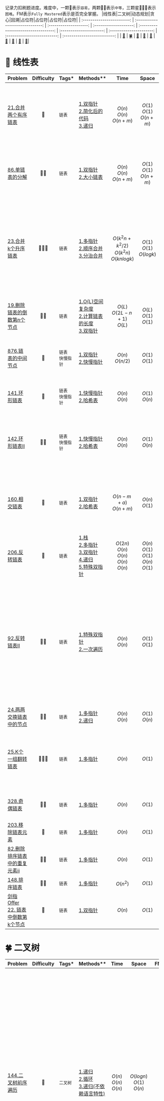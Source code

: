记录力扣刷题进度。难度中，一颗:star2:表示`容易`，两颗:star2::star2:表示`中等`，三颗星:star2::star2::star2:表示`困难`。FM表示`Fully Mastered`表示是否完全掌握。
|线性表|二叉树|动态规划|贪心|回溯|占位符|占位符|占位符|占位符|
| :------------------------: | :------------------------------: | :--------------------: | :--------------------: | :----------------------------------: | :----------------------: | :----------------------: | :--------------------------: | :--------------------------: |
| [:sunflower:](#sunflower-线性表) | [:four_leaf_clover:](#four_leaf_clover-二叉树) | [:deciduous_tree:](#deciduous_tree-动态规划) | [:evergreen_tree:](#evergreen_tree-贪心) | [:cactus:](#cactus-回溯) | [:cherry_blossom:](#cherry_blossom-占位符) | [:maple_leaf:](#maple_leaf-占位符) |   [:palm_tree:](#palm_tree-占位符)   |   [:seedling:](#seedling-占位符)|
# :sunflower: 线性表
|**Problem**|**Difficulty**|**Tags***|**Methods****|**Time**|**Space**|**FM**|**Note**|
| --------- | :----------: |---------| ---------- | :-----: | :-----: | :--: | ------ |
|[21.合并两个有序链表](https://leetcode.cn/problems/merge-two-sorted-lists/)|:star2:|`链表`|[1.双指针](https://leetcode.cn/submissions/detail/392819406/)<br />[2.简化后的代码](https://leetcode.cn/submissions/detail/392830186/)<br />[3.递归](https://leetcode.cn/submissions/detail/392837384/)|$O(n)$<br />$O(n)$<br />$O(n+m)$|$O(1)$<br />$O(1)$<br />$O(n+m)$|:white_check_mark:|注意哨兵节点的灵活使用，可以简化代码。递归思路：每一步合并操作都是将俩子链表较小的一个头结点合并过来，然后处理后续的节点，即head1.val+merge(head1.next, head2) 或者 head2.val+merge(head1, head2.next)|
|[86.单链表的分解](https://leetcode.cn/problems/partition-list/)|:star2::star2:|`链表`|[1.双指针](https://leetcode.cn/submissions/detail/393068538/)<br />[2.大小链表](https://leetcode.cn/submissions/detail/393075051/)|$O(n)$<br />$O(n)$<br />$O(n+m)$|$O(1)$<br />$O(1)$<br />$O(n+m)$||两种方法效率差不多，只不过处理逻辑有差别，双指针逻辑更复杂，双指针用指针从输入链表中取出较小节点插入所维护的链表中；大小链表维护两个链表，分别存储小值的节点和大值的节点，逻辑更容易理解|
|[23.合并k个升序链表](https://leetcode.cn/problems/merge-k-sorted-lists/)|:star2::star2::star2:|`链表`|[1.多指针](https://leetcode.cn/submissions/detail/393109365/)<br />[2.顺序合并](https://leetcode.cn/submissions/detail/393285831/)<br />[3.分治合并](https://leetcode.cn/submissions/detail/393297388/)|$O(k^2n+k^2/2)$<br />$O(k^2n)$<br/>$O(knlogk)$|$O(1)$<br />$O(1)$<br />$O(logk)$||多指针维护k个指针分别指向k个链表，循环每次从k个链表中获取当前层的最小值然后插入结果链表，当所有指针为空时退出循环。顺序合并先解决两个顺序链表的合并问题，然后按顺序两两合并。分治合并使用分治算法完成。官方解读还有一种[优先队列(二叉堆)](https://leetcode.cn/problems/merge-k-sorted-lists/solution/he-bing-kge-pai-xu-lian-biao-by-leetcode-solutio-2/)的方法，该方法和多指针法很相似，只不过其用一个堆维护k个链表头最小值，而多指针直接用传进来的plist，每次都要选最小值，链表为空时删除。|
|[19.删除链表的倒数第n个节点](https://leetcode.cn/problems/remove-nth-node-from-end-of-list/)|:star2::star2:|`链表`|[1.O(L)空间复杂度](https://leetcode.cn/submissions/detail/393109365/)<br />[2.计算链表的长度](https://leetcode.cn/submissions/detail/393691518/)<br />[3.双指针](https://leetcode.cn/submissions/detail/393764158/)|$O(L)$<br/>$O(2L-n+1)$<br/>$O(L)$ | $O(L)$<br />$O(1)$<br/>$O(1)$||双指针比较巧妙，两个指针间隔n-1|
 |[876.链表的中间节点](https://leetcode.cn/problems/middle-of-the-linked-list/)|:star2:|`链表`<br/>`快慢指针`|[1.双指针](https://leetcode.cn/submissions/detail/393788629/)<br/>[2.快慢指针](https://leetcode.cn/submissions/detail/393795468/)|$O(n)$<br/>$O(n/2)$ |$O(1)$<br/>$O(1)$ ||双指针的思路是用一个指针一直往后遍历，另一个指针始终指向中间节点；快慢指针的思路是快指针每次跑两个节点，慢指针每次跑一个节点，所以慢指针始终处于中间位置|
|[141.环形链表](https://leetcode.cn/problems/linked-list-cycle/)|:star2:|`链表`<br/>`快慢指针`|[1.快慢指针](https://leetcode.cn/submissions/detail/394187671/)<br/>[2.哈希表](https://leetcode.cn/submissions/detail/394218224/)|$O(n)$<br/>$O(n)$ |$O(1)$<br/>$O(n)$ ||**可证明：慢指针进入环后第一圈内必定与快指针相遇；快指针速度为慢指针的n倍，二者相遇时间不随n增大而减少**|
|[142.环形链表II](https://leetcode.cn/problems/linked-list-cycle-ii/)|:star2::star2:|`链表`<br/>`快慢指针`|[1.快慢指针](https://leetcode.cn/submissions/detail/394251424/)<br/>[2.哈希表](https://leetcode.cn/submissions/detail/394219009/)|$O(n)$<br/>$O(n)$ |$O(1)$<br/>$O(n)$ ||快慢指针思想是利用快指针和慢指针可以计算出慢指针距离环的入口的长度，设为c，设链表距离环入口长度为a，可以得到a=(n-1)L+c，也就是说重新定义一个指针从链表头开始走，慢指针继续走下去，二者一定会相遇且第一次相遇点在环的入口处。|
|[160.相交链表](https://leetcode.cn/problems/intersection-of-two-linked-lists/)|:star2:|`链表`|[1.双指针](https://leetcode.cn/submissions/detail/394490567/)<br/>[2.哈希表](https://leetcode.cn/submissions/detail/394282945/)|$O(n-m+a)$<br/>$O(n+m)$ | $O(n)$<br/>$O(1)$||双指针方法较巧妙，先从各自头部开始，短链表结束后从长链表出发，长链表走完后从短链表出发，此时二者剩余步长相等，接下来每一步都判断一下是否相等即可。简化代码可以考虑到，结束程序的时候是二者相等，不论是None还是相交|
|[206.反转链表](https://leetcode.cn/problems/reverse-linked-list/)|:star2:|`链表`|[1.栈](https://leetcode.cn/submissions/detail/394901007/)<br/>[2.多指针](https://leetcode.cn/submissions/detail/394951064/)<br/>[3.双指针](https://leetcode.cn/submissions/detail/394982734/)<br/>[4.递归](https://leetcode.cn/submissions/detail/395327986/)<br/>[5.特殊双指针](https://leetcode.cn/submissions/detail/395529053/)|$O(2n)$<br/>$O(n)$<br/>$O(n)$<br/>$O(n)$<br/>$O(n)$ | $O(n)$<br/>$O(1)$<br/>$O(1)$<br/>$O(n)$<br/>$O(1)$||2.多指针和3.双指针思路差不多，但是多指针的实现不够简洁|
|[92.反转链表II](https://leetcode.cn/problems/reverse-linked-list-ii/)|:star2::star2:|`链表`|[1.特殊双指针](https://leetcode.cn/submissions/detail/395610365/)<br/>[2.一次遍历](https://leetcode.cn/submissions/detail/395617734/)|$O(n)$<br/>$O(n)$ | $O(1)$<br/>$O(1)$||特殊双指针是基于206.反转链表完成的，先找到需要反转的子链表头结点和尾节点，返回翻转后的链表，再接上。这样方法的缺点是，如果left和right区间很大，则耗时。方法2就是解决这个问题，一次遍历。起初我自己的想法是，到了left开始翻转，记录left前一个节点，反转到right结束，记录right下一个节点，然后拼接。但是官方给的思路是，在翻转区域内，将后一个节点插到翻转区域的头部。这里代码实现的是官方的思路。官方实现的一次遍历在返回结果的时候不用分类讨论，也就是常遇到的特殊情况问题。|
|[24.两两交换链表中的节点](https://leetcode.cn/problems/swap-nodes-in-pairs/)|:star2::star2:|`链表`|[1.多指针](https://leetcode.cn/submissions/detail/396174197/)<br/>[2.递归](https://leetcode.cn/submissions/detail/396508688/)|$O(n)$<br/>$O(n)$ | $O(1)$<br/>$O(n)$|||
|[25.K个一组翻转链表](https://leetcode.cn/problems/reverse-nodes-in-k-group/)|:star2::star2::star2:|`链表`|[1.多指针](https://leetcode.cn/submissions/detail/396587930/)<br/>|$O(n)$ | $O(1)$||此题要先知道接下来是否有k个节点才决定是否翻转。如果不提前计数，最终还需要还原不足的k个节点。一种方式是翻转前统计整个链表节点数，决定需要翻转的子链表数目；一种方式是每次翻转子链表前统计是否够k个。|
|[328.奇偶链表](https://leetcode.cn/problems/odd-even-linked-list/)|:star2::star2:|`链表`|[1.多指针](https://leetcode.cn/submissions/detail/396590304/)<br/>|$O(n)$ | $O(1)$||用一个计数器判断当前是奇数还是偶数，奇数就将当前节点连接到奇数链表上，偶数就将当前节点连接到偶数链表上。|
|[203.移除链表元素](https://leetcode.cn/problems/remove-linked-list-elements/)|:star2:|`链表`|[1.多指针](https://leetcode.cn/submissions/detail/396591269/)<br/>|$O(n)$ | $O(1)$|||
|[82.删除排序链表中的重复元素ii](https://leetcode.cn/problems/remove-duplicates-from-sorted-list-ii/)|:star2::star2:|`链表`|[1.多指针](https://leetcode.cn/submissions/detail/396648104/)<br/>|$O(n)$ | $O(1)$|||
|[148.排序链表](https://leetcode.cn/problems/sort-list/)|:star2::star2:|`链表`|[1.多指针](https://leetcode.cn/submissions/detail/396651065/)<br/>|$O(n^2)$ | $O(1)$||这种方法无法通过所有案例，最后几个超时|
|[剑指 Offer 22. 链表中倒数第k个节点](https://leetcode.cn/problems/lian-biao-zhong-dao-shu-di-kge-jie-dian-lcof/)|:star2:|`链表`|[1.双指针](https://leetcode.cn/submissions/detail/402038306/)<br/>|$O(n)$ | $O(1)$||可以使用双指针，快指针提前走K个，然后再一起走，快指针到达链表尾部时，返回慢指针即可|


# :four_leaf_clover: 二叉树
|**Problem**|**Difficulty**|**Tags***|**Methods****|**Time**|**Space**|**FM**|**Note**|
| --------- | :----------: |---------| ---------- | :-----: | :-----: | :--: | ------ |
|[144.二叉树前序遍历](https://leetcode.cn/problems/binary-tree-preorder-traversal/)|:star2:|`二叉树`|[1.递归](https://leetcode.cn/submissions/detail/402392301/)<br/>[2.循环](https://leetcode.cn/submissions/detail/402390893/) <br/>[3.递归(不依赖语言特性)](https://leetcode.cn/submissions/detail/403367833/)|$O(n)$<br/>$O(n)$ <br/>$O(n)$ | $O(logn)$<br/>$O(1)$ <br/>$O(n)$||前序先访问根节点，故不需要循环走到底入栈节点。只需每一步先输出根节点的值，然后判断右节点是否为空，入栈，判断左节点是否为空，入栈，进入下一次循环。1.用到了链表的合并，依赖于Python的语言特性，3.用一个全局列表避免列表的合并操作，不依赖于语言特性。|
|[144.二叉树中序遍历](https://leetcode.cn/problems/binary-tree-inorder-traversal/submissions/)|:star2:|`二叉树`|[1.递归](https://leetcode.cn/submissions/detail/402396554/)<br/>[2.循环](https://leetcode.cn/submissions/detail/402710303/)<br/> [3.Morris](https://leetcode.cn/submissions/detail/403071324/) <br/> [4.访问标记法](https://leetcode.cn/submissions/detail/403357397/)|$O(n)$<br/>$O(n)$<br/>$O(n)$<br/>$O(n)$ | $O(n)$<br/>$O(n)$<br/>$O(1)$<br/>$O(n)$||2.循环：中序根节点不会马上访问，所以需要入栈，先访问左节点，用一个指针cur指向左节点，循环一直走到其最左边，历经节点入栈，到底后开始出栈，若右节点不为空，修改cur指向右节点。需要注意的是cur不能指向已经入栈过的节点，避免死循环。3.Morris：改法改进循环法，将空间复杂度缩小为O(1)，思路是找到根节点左子树最靠右（最后一个访问）的节点，该节点的右趋节点设置为根节点，这样保证了可以回来从而顺利访问右子树。4.访问标记法：访问过的节点用黑色标记，未访问的用白色标记，若节点为白色，将其左右节点以及本身入栈（顺序依据前中后序遍历二叉树而定），若为黑色，输出值。这种方法可以用于前中后序遍历二叉树，且改动少，思路简单。|
|[104. 二叉树的最大深度](https://leetcode.cn/problems/maximum-depth-of-binary-tree/)|:star2:|`二叉树`|[1.递归](https://leetcode.cn/submissions/detail/402728358/)<br/>[2.数层数](https://leetcode.cn/submissions/detail/402733596/) <br/>[3.广度优先](https://leetcode.cn/submissions/detail/403363182/)|$O(n)$<br/>$O(n)$ <br/>$O(n)$| $O(height)$<br/>$O(n)$ <br/>$O(n)$||数层数法指的是每走一层，将该层所有非空节点存入一个列表，随后将该列表存入总列表，每一次从总列表的最后一个列表中访问内部所有节点是否有左右节点，若有，新建一个列表（新的一层），否则返回总列表的项数（即层数）。3.广度优先：思路和数层数法类似，只是每次将前一层的节点都pop掉，降低了空间复杂度为O(n)的概率|
|[543.二叉树的直径](https://leetcode.cn/problems/diameter-of-binary-tree/)|:star2:|`二叉树`|[1.递归](https://leetcode.cn/submissions/detail/403381116/)<br/>[2.]()|$O(n)$<br/>$O()$ | $O(n)$<br/>$O()$||递归方法再好好复习一下|
|[1008.前序遍历构造二叉搜索树](https://leetcode.cn/problems/construct-binary-search-tree-from-preorder-traversal/)|:star2::star2:|`二叉树`|[1.递归](https://leetcode.cn/submissions/detail/408316011/)<br/>[2.]()|$O(n)$<br/>$O()$ | $O(n)$<br/>$O()$||搜索树即左子树所有值严格小于根，右子树所有值严格大于根节点。前序遍历序列第一个值为根，所有小于该值的在左子树，大于该值的在右子树，根据这一递归思路可以求解。|
|[105. 从前序与中序遍历序列构造二叉树](https://leetcode.cn/problems/construct-binary-tree-from-preorder-and-inorder-traversal/)|:star2::star2:|`二叉树`|[1.递归](https://leetcode.cn/submissions/detail/409808626/)<br/>[2.]()|$O(n)$<br/>$O()$ | $O(n)$<br/>$O()$|||


# :deciduous_tree: 动态规划
|**Problem**|**Difficulty**|**Tags***|**Methods****|**Time**|**Space**|**FM**|**Note**|
| --------- | :----------: |---------| ---------- | :-----: | :-----: | :--: | ------ |
|[]()|:star2:|`二叉树`|[1.]()<br/>[2.]()|$O()$<br/>$O()$ | $O()$<br/>$O()$|||


# :evergreen_tree: 贪心
|**Problem**|**Difficulty**|**Tags***|**Methods****|**Time**|**Space**|**FM**|**Note**|
| --------- | :----------: |---------| ---------- | :-----: | :-----: | :--: | ------ |
|[]()|:star2:|`二叉树`|[1.]()<br/>[2.]()|$O()$<br/>$O()$ | $O()$<br/>$O()$|||


# :cactus: 回溯
|**Problem**|**Difficulty**|**Tags***|**Methods****|**Time**|**Space**|**FM**|**Note**|
| --------- | :----------: |---------| ---------- | :-----: | :-----: | :--: | ------ |
|[46. 全排列](https://leetcode.cn/problems/permutations/)|:star2::star2:|`回溯`|[1.回溯](https://leetcode.cn/submissions/detail/419087027/)<br/> [2.优化空间复杂度](https://leetcode.cn/submissions/detail/419116598/)|$O(n \cdot n!)$<br/>$O(n \cdot n!+2n)$ | $O(n \cdot n!)$<br/>$O(n \cdot n!)$||递归算法的用时和内存消耗与递归树的节点数紧密相关，递归树的非叶子结点与叶子结点的行为不同。非叶子结点中，第$i$层递归树结点数为 $A^i_{n}$ ，所以仅仅看递归树的深度，每一个叶子结点的计算用时<2n!，而每一个叶子结点中也循环了n次，所以非叶子结点的时间复杂度为 $O(n \cdot n!)$ 。最后一层有n!个叶子结点，每一个叶子结点都要进行一次拷贝，所以叶子结点的用时也为 $O(n \cdot n!)$ ,所以总的时间复杂度也为这个。对于答案数组，全排列的个数为n!，每一个需要耗费n空间，所以空间复杂度为 $O(n \cdot n!)$ ，非答案数组中，需要存储是否被访问过(n个)，以及track(长度为n)。为了减少这两个部分的空间消耗，可以直接原地对nums数组操作（官方解法，即解法2）,但是该法的缺点是结果不满足字典序。|
|[78. 子集](https://leetcode.cn/problems/subsets/)|:star2::star2:|`回溯`|[1.回溯](https://leetcode.cn/submissions/detail/420786414/)<br/> [2.二进制](https://leetcode.cn/submissions/detail/420881327/)|$O(n2^n)$<br/> $O(n2^n)$|$O(n)$<br/> $O(n)$||使用回溯时，画出回溯树，为了不重复，每一个元素之后只访问比其大的元素，给人一种需要对nums先排序的感觉，所以我自己实现的时候对nums排序了一下，而且我递归传入backtrack函数的begin参数为begin+1，而不是i+1；标准的实现不用排序，且传入begin 参数的是i+1.对于复杂度，集合元素个数为 $2^n$ ,即状态个数，每一个状态需要 $O(n)$ 复杂度时间得到。空间复杂度为 $O(n)$ ，递归栈为 $O(n)$，临时状态空间为 $O(n)$. 方法二的二进制位思想也很好，集合的子集个数为 $2^n$ ，刚好可以用0~ $2^n-1$ 来表示。|
